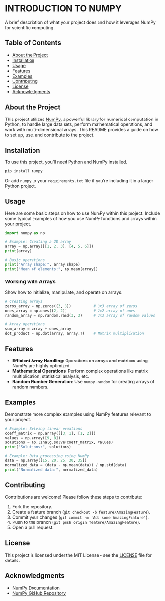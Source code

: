 
# INTRODUCTION TO NUMPY

A brief description of what your project does and how it leverages NumPy for scientific computing.

## Table of Contents

- [About the Project](#about-the-project)
- [Installation](#installation)
- [Usage](#usage)
- [Features](#features)
- [Examples](#examples)
- [Contributing](#contributing)
- [License](#license)
- [Acknowledgments](#acknowledgments)

## About the Project

This project utilizes [NumPy](https://numpy.org/), a powerful library for numerical computation in Python, to handle large data sets, perform mathematical operations, and work with multi-dimensional arrays. This README provides a guide on how to set up, use, and contribute to the project.

## Installation

To use this project, you’ll need Python and NumPy installed. 

```bash
pip install numpy
```

Or add `numpy` to your `requirements.txt` file if you’re including it in a larger Python project.

## Usage

Here are some basic steps on how to use NumPy within this project. Include some typical examples of how you use NumPy functions and arrays within your project.

```python
import numpy as np

# Example: Creating a 2D array
array = np.array([[1, 2, 3], [4, 5, 6]])
print(array)

# Basic operations
print("Array shape:", array.shape)
print("Mean of elements:", np.mean(array))
```

### Working with Arrays

Show how to initialize, manipulate, and operate on arrays.

```python
# Creating arrays
zeros_array = np.zeros((3, 3))          # 3x3 array of zeros
ones_array = np.ones((2, 2))            # 2x2 array of ones
random_array = np.random.rand(3, 3)     # 3x3 array of random values

# Array operations
sum_array = array + ones_array
dot_product = np.dot(array, array.T)    # Matrix multiplication
```

## Features

- **Efficient Array Handling**: Operations on arrays and matrices using NumPy are highly optimized.
- **Mathematical Operations**: Perform complex operations like matrix multiplication, statistical analysis, etc.
- **Random Number Generation**: Use `numpy.random` for creating arrays of random numbers.

## Examples

Demonstrate more complex examples using NumPy features relevant to your project.

```python
# Example: Solving linear equations
coeff_matrix = np.array([[3, 1], [1, 2]])
values = np.array([9, 8])
solutions = np.linalg.solve(coeff_matrix, values)
print("Solutions:", solutions)
```

```python
# Example: Data processing using NumPy
data = np.array([15, 20, 25, 30, 35])
normalized_data = (data - np.mean(data)) / np.std(data)
print("Normalized data:", normalized_data)
```

## Contributing

Contributions are welcome! Please follow these steps to contribute:
1. Fork the repository.
2. Create a feature branch (`git checkout -b feature/AmazingFeature`).
3. Commit your changes (`git commit -m 'Add some AmazingFeature'`).
4. Push to the branch (`git push origin feature/AmazingFeature`).
5. Open a pull request.

## License

This project is licensed under the MIT License - see the [LICENSE](LICENSE) file for details.

## Acknowledgments

- [NumPy Documentation](https://numpy.org/doc/stable/)
- [NumPy GitHub Repository](https://github.com/numpy/numpy)
  
